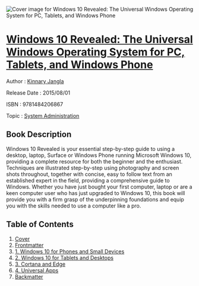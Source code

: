 ![Cover image for Windows 10 Revealed: The Universal Windows Operating System for PC, Tablets, and Windows Phone](https://imgdetail.ebookreading.net/cover/cover/system_admin/EB9781484206867.jpg)

[Windows 10 Revealed: The Universal Windows Operating System for PC, Tablets, and Windows Phone](https://ebookreading.net/view/book/Windows+10+Revealed%3A+The+Universal+Windows+Operating+System+for+PC%2C+Tablets%2C+and+Windows+Phone-EB9781484206867_1.html "Windows 10 Revealed: The Universal Windows Operating System for PC, Tablets, and Windows Phone")
====================================================================================================================

Author : [Kinnary Jangla](https://ebookreading.net/search/author/Kinnary+Jangla)

Release Date : 2015/08/01

ISBN : 9781484206867

Topic : [System Administration](https://ebookreading.net/search/category/system-administration)

Book Description
-----------------

Windows 10 Revealed is your essential step-by-step guide to using a desktop, laptop, Surface or Windows Phone running Microsoft Windows 10, providing a complete resource for both the beginner and the enthusiast. Techniques are illustrated step-by-step using photography and screen shots throughout, together with concise, easy to follow text from an established expert in the field, providing a comprehensive guide to Windows. 
Whether you have just bought your first computer, laptop or are a keen computer user who has just upgraded to Windows 10, this book will provide you with a firm grasp of the underpinning foundations and equip you with the skills needed to use a computer like a pro.
              
Table of Contents
-----------------

1. [Cover](https://ebookreading.net/view/book/Windows+10+Revealed%3A+The+Universal+Windows+Operating+System+for+PC%2C+Tablets%2C+and+Windows+Phone-EB9781484206867_1.html)
1. [Frontmatter](https://ebookreading.net/view/book/Windows+10+Revealed%3A+The+Universal+Windows+Operating+System+for+PC%2C+Tablets%2C+and+Windows+Phone-EB9781484206867_2.html)
1. [1. Windows 10 for Phones and Small Devices](https://ebookreading.net/view/book/Windows+10+Revealed%3A+The+Universal+Windows+Operating+System+for+PC%2C+Tablets%2C+and+Windows+Phone-EB9781484206867_3.html)
1. [2. Windows 10 for Tablets and Desktops](https://ebookreading.net/view/book/Windows+10+Revealed%3A+The+Universal+Windows+Operating+System+for+PC%2C+Tablets%2C+and+Windows+Phone-EB9781484206867_4.html)
1. [3. Cortana and Edge](https://ebookreading.net/view/book/Windows+10+Revealed%3A+The+Universal+Windows+Operating+System+for+PC%2C+Tablets%2C+and+Windows+Phone-EB9781484206867_5.html)
1. [4. Universal Apps](https://ebookreading.net/view/book/Windows+10+Revealed%3A+The+Universal+Windows+Operating+System+for+PC%2C+Tablets%2C+and+Windows+Phone-EB9781484206867_6.html)
1. [Backmatter](https://ebookreading.net/view/book/Windows+10+Revealed%3A+The+Universal+Windows+Operating+System+for+PC%2C+Tablets%2C+and+Windows+Phone-EB9781484206867_7.html)
